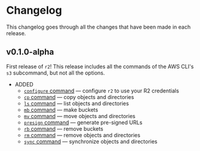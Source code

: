 # Changelog

This changelog goes through all the changes that have been made in each release.

## v0.1.0-alpha

First release of `r2`! This release includes all the commands of the AWS CLI's `s3` subcommand, but
not all the options.

- ADDED
  - [`configure` command](cmd/configure.go) — configure `r2` to use your R2 credentials
  - [`cp` command](cmd/cp.go) — copy objects and directories
  - [`ls` command](cmd/ls.go) — list objects and directories
  - [`mb` command](cmd/mb.go) — make buckets
  - [`mv` command](cmd/mv.go) — move objects and directories
  - [`presign` command](cmd/presign.go) — generate pre-signed URLs
  - [`rb` command](cmd/rb.go) — remove buckets
  - [`rm` command](cmd/rm.go) — remove objects and directories
  - [`sync` command](cmd/sync.go) — synchronize objects and directories
